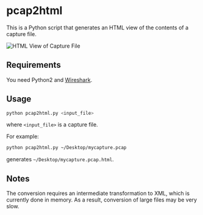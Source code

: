 # pcap2html
This is a Python script that generates an HTML view of the contents of a capture file.

![HTML View of Capture File](../master/pcap2html-example.png "HTML View of Capture File")

## Requirements

You need Python2 and [Wireshark](https://www.wireshark.org/).

## Usage

```bash
python pcap2html.py <input_file>
```
where ```<input_file>``` is a capture file.

For example:

```bash
python pcap2html.py ~/Desktop/mycapture.pcap
```
generates ```~/Desktop/mycapture.pcap.html```.

## Notes

The conversion requires an intermediate transformation to XML, which is currently done in memory. As a result, conversion of large files may be very slow.
